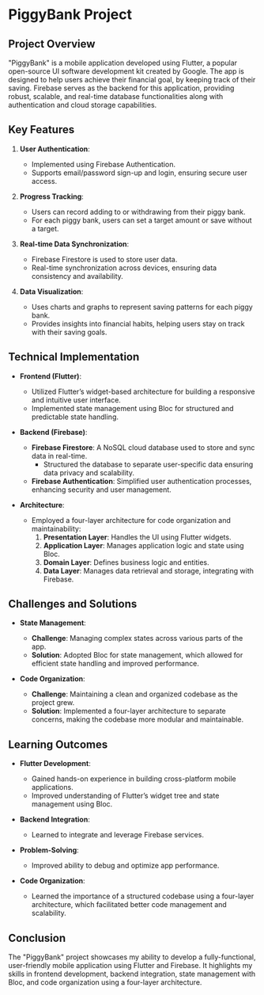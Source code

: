 # PiggyBank Project

## Project Overview

"PiggyBank" is a mobile application developed using Flutter, a popular open-source UI software development kit created by Google. The app is designed to help users achieve their financial goal, by keeping track of their saving. Firebase serves as the backend for this application, providing robust, scalable, and real-time database functionalities along with authentication and cloud storage capabilities.

## Key Features

1. **User Authentication**:
   - Implemented using Firebase Authentication.
   - Supports email/password sign-up and login, ensuring secure user access.
   
2. **Progress Tracking**:
   - Users can record adding to or withdrawing from their piggy bank.
   - For each piggy bank, users can set a target amount or save without a target.

3. **Real-time Data Synchronization**:
   - Firebase Firestore is used to store user data.
   - Real-time synchronization across devices, ensuring data consistency and availability.

4. **Data Visualization**:
   - Uses charts and graphs to represent saving patterns for each piggy bank.
   - Provides insights into financial habits, helping users stay on track with their saving goals.

## Technical Implementation

- **Frontend (Flutter)**:
  - Utilized Flutter’s widget-based architecture for building a responsive and intuitive user interface.
  - Implemented state management using Bloc for structured and predictable state handling.

- **Backend (Firebase)**:
  - **Firebase Firestore**: A NoSQL cloud database used to store and sync data in real-time.
    - Structured the database to separate user-specific data ensuring data privacy and scalability.
  - **Firebase Authentication**: Simplified user authentication processes, enhancing security and user management.

- **Architecture**:
  - Employed a four-layer architecture for code organization and maintainability:
    1. **Presentation Layer**: Handles the UI using Flutter widgets.
    2. **Application Layer**: Manages application logic and state using Bloc.
    3. **Domain Layer**: Defines business logic and entities.
    4. **Data Layer**: Manages data retrieval and storage, integrating with Firebase.

## Challenges and Solutions
  
- **State Management**:
  - **Challenge**: Managing complex states across various parts of the app.
  - **Solution**: Adopted Bloc for state management, which allowed for efficient state handling and improved performance.

- **Code Organization**:
  - **Challenge**: Maintaining a clean and organized codebase as the project grew.
  - **Solution**: Implemented a four-layer architecture to separate concerns, making the codebase more modular and maintainable.

## Learning Outcomes

- **Flutter Development**:
  - Gained hands-on experience in building cross-platform mobile applications.
  - Improved understanding of Flutter’s widget tree and state management using Bloc.

- **Backend Integration**:
  - Learned to integrate and leverage Firebase services.

- **Problem-Solving**:
  - Improved ability to debug and optimize app performance.

- **Code Organization**:
  - Learned the importance of a structured codebase using a four-layer architecture, which facilitated better code management and scalability.

## Conclusion

The "PiggyBank" project showcases my ability to develop a fully-functional, user-friendly mobile application using Flutter and Firebase. It highlights my skills in frontend development, backend integration, state management with Bloc, and code organization using a four-layer architecture.
